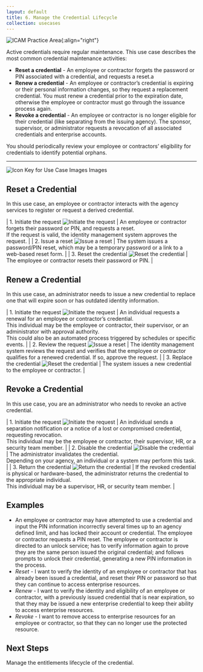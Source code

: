 ```yaml
---
layout: default
title: 6. Manage the Credential Lifecycle
collection: usecases
---
```


![ICAM Practice Area]({{site.baseurl}}/img/usecases/Credential-MaintenanceRevocation.png){:align="right"}

Active credentials require regular maintenance. This use case describes the most common credential maintenance activities:

- **Reset a credential** - An employee or contractor forgets the password or PIN associated with a credential, and requests a reset.a
- **Renew a credential** - An employee or contractor’s credential is expiring or their personal information changes, so they request a replacement credential. You must renew a credential prior to the expiration date, otherwise the employee or contractor must go through the issuance process again.
- **Revoke a credential** - An employee or contractor is no longer eligible for their credential (like separating from the issuing agency). The sponsor, supervisor, or administrator requests a revocation of all associated credentials and enterprise accounts.

You should periodically review your employee or contractors’ eligibility for credentials to identify potential orphans.

---

![Icon Key for Use Case Images Images]({{site.baseurl}}/img/usecases/6-IconKey.png)

## Reset a Credential

In this use case, an employee or contractor interacts with the agency services to register or request a derived credential.

| 1. Initiate the request ![Initiate the request]({{site.baseurl}}/img/usecases/6-Reset-1.png)  | An employee or contractor forgets their password or PIN, and requests a reset.<br/>If the request is valid, the identity management system approves the request. |
| 2. Issue a reset ![Issue a reset]({{site.baseurl}}/img/usecases/6-Reset-2.png)  | The system issues a password/PIN reset, which may be a temporary password or a link to a web-based reset form. |
| 3. Reset the credential ![Reset the credential]({{site.baseurl}}/img/usecases/6-Reset-3.png)  | The employee or contractor resets their password or PIN. |

## Renew a Credential

In this use case, an administrator needs to issue a new credential to replace one that will expire soon or has outdated identity information.

| 1. Initiate the request ![Initiate the request]({{site.baseurl}}/img/usecases/6-Renew-1.png)  | An individual requests a renewal for an employee or contractor’s credential.<br/>This individual may be the employee or contractor, their supervisor, or an administrator with approval authority.<br/>This could also be an automated process triggered by schedules or specific events. |
| 2. Review the request ![Issue a reset]({{site.baseurl}}/img/usecases/6-Renew-2.png)  | The identity management system reviews the request and verifies that the employee or contractor qualifies for a renewed credential. If so, approve the request. |
| 3. Replace the credential ![Reset the credential]({{site.baseurl}}/img/usecases/6-Renew-3.png)  | The system issues a new credential to the employee or contractor. |

## Revoke a Credential

In this use case, you are an administrator who needs to revoke an active credential.

| 1. Initiate the request ![Initiate the request]({{site.baseurl}}/img/usecases/6-Revoke-1.png)  | An individual sends a separation notification or a notice of a lost or compromised credential, requesting revocation.<br/>This individual may be the employee or contractor, their supervisor, HR, or a security team member. |
| 2. Disable the credential ![Disable the credential]({{site.baseurl}}/img/usecases/6-Revoke-2.png)  | The administrator invalidates the credential.<br/>Depending on your agency, an individual or a system may perform this task. |
| 3. Return the credential ![Return the credential]({{site.baseurl}}/img/usecases/6-Revoke-3.png)  | If the revoked credential is physical or hardware-based, the administrator returns the credential to the appropriate individual.<br/>This individual may be a supervisor, HR, or security team member. |

## Examples

- An employee or contractor may have attempted to use a credential and input the PIN information incorrectly several times up to an agency defined limit, and has locked their account or credential.  The employee or contractor requests a PIN reset.  The employee or contractor is directed to an unlock service; has to verify information again to prove they are the same person issued the original credential; and follows prompts to unlock their credential, generating a new PIN information in the process.
- *Reset* - I want to verify the identity of an employee or contractor that has already been issued a credential, and reset their PIN or password so that they can continue to access enterprise resources.
- *Renew* - I want to verify the identity and eligibility of an employee or contractor, with a previously issued credential that is near expiration, so that they may be issued a new enterprise credential to keep their ability to access enterprise resources.
- *Revoke* - I want to remove access to enterprise resources for an employee or contractor, so that they can no longer use the protected resource. 

## Next Steps

Manage the entitlements lifecycle of the credential.
